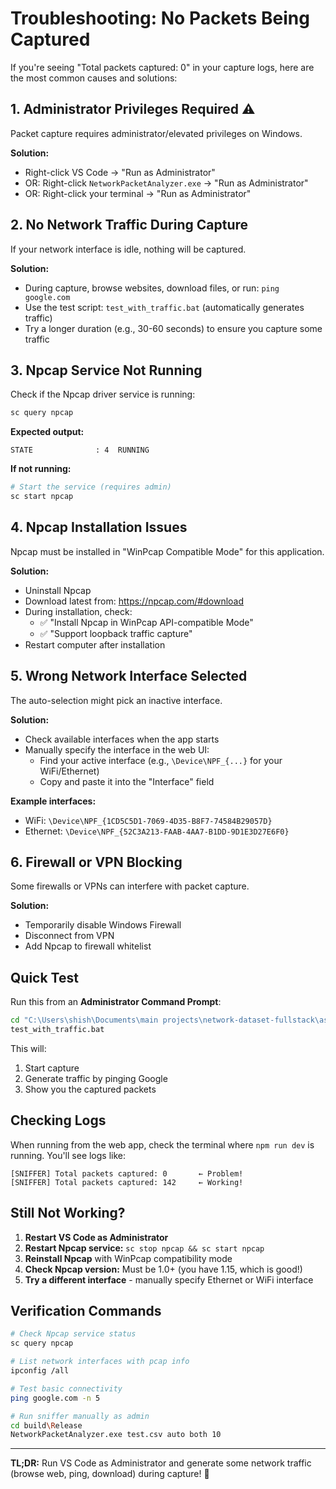 # Troubleshooting: No Packets Being Captured

If you're seeing "Total packets captured: 0" in your capture logs, here are the most common causes and solutions:

## 1. **Administrator Privileges Required** ⚠️

Packet capture requires administrator/elevated privileges on Windows.

**Solution:**
- Right-click VS Code → "Run as Administrator"
- OR: Right-click `NetworkPacketAnalyzer.exe` → "Run as Administrator"
- OR: Right-click your terminal → "Run as Administrator"

## 2. **No Network Traffic During Capture**

If your network interface is idle, nothing will be captured.

**Solution:**
- During capture, browse websites, download files, or run: `ping google.com`
- Use the test script: `test_with_traffic.bat` (automatically generates traffic)
- Try a longer duration (e.g., 30-60 seconds) to ensure you capture some traffic

## 3. **Npcap Service Not Running**

Check if the Npcap driver service is running:

```bash
sc query npcap
```

**Expected output:**
```
STATE              : 4  RUNNING
```

**If not running:**
```bash
# Start the service (requires admin)
sc start npcap
```

## 4. **Npcap Installation Issues**

Npcap must be installed in "WinPcap Compatible Mode" for this application.

**Solution:**
- Uninstall Npcap
- Download latest from: https://npcap.com/#download
- During installation, check:
  - ✅ "Install Npcap in WinPcap API-compatible Mode"
  - ✅ "Support loopback traffic capture"
- Restart computer after installation

## 5. **Wrong Network Interface Selected**

The auto-selection might pick an inactive interface.

**Solution:**
- Check available interfaces when the app starts
- Manually specify the interface in the web UI:
  - Find your active interface (e.g., `\Device\NPF_{...}` for your WiFi/Ethernet)
  - Copy and paste it into the "Interface" field

**Example interfaces:**
- WiFi: `\Device\NPF_{1CD5C5D1-7069-4D35-B8F7-74584B29057D}`
- Ethernet: `\Device\NPF_{52C3A213-FAAB-4AA7-B1DD-9D1E3D27E6F0}`

## 6. **Firewall or VPN Blocking**

Some firewalls or VPNs can interfere with packet capture.

**Solution:**
- Temporarily disable Windows Firewall
- Disconnect from VPN
- Add Npcap to firewall whitelist

## Quick Test

Run this from an **Administrator Command Prompt**:

```bash
cd "C:\Users\shish\Documents\main projects\network-dataset-fullstack\assets\Network-Dataset-Generator"
test_with_traffic.bat
```

This will:
1. Start capture
2. Generate traffic by pinging Google
3. Show you the captured packets

## Checking Logs

When running from the web app, check the terminal where `npm run dev` is running. You'll see logs like:

```
[SNIFFER] Total packets captured: 0       ← Problem!
[SNIFFER] Total packets captured: 142     ← Working!
```

## Still Not Working?

1. **Restart VS Code as Administrator**
2. **Restart Npcap service:** `sc stop npcap && sc start npcap`
3. **Reinstall Npcap** with WinPcap compatibility mode
4. **Check Npcap version:** Must be 1.0+ (you have 1.15, which is good!)
5. **Try a different interface** - manually specify Ethernet or WiFi interface

## Verification Commands

```bash
# Check Npcap service status
sc query npcap

# List network interfaces with pcap info
ipconfig /all

# Test basic connectivity
ping google.com -n 5

# Run sniffer manually as admin
cd build\Release
NetworkPacketAnalyzer.exe test.csv auto both 10
```

---

**TL;DR:** Run VS Code as Administrator and generate some network traffic (browse web, ping, download) during capture! 🚀
